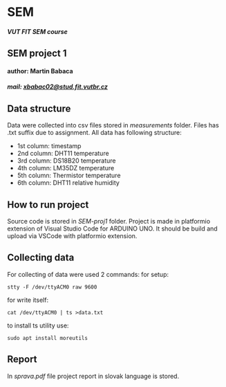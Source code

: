 # SEM
##### VUT FIT SEM course
## SEM project 1
#### author: Martin Babaca
##### mail: xbabac02@stud.fit.vutbr.cz

## Data structure
Data were collected into csv files stored in *measurements* folder. Files has .txt suffix due to assignment. 
All data has following structure:
* 1st column: timestamp
* 2nd column: DHT11 temperature
* 3rd column: DS18B20 temperature
* 4th column: LM35DZ temperature
* 5th column: Thermistor temperature
* 6th column: DHT11 relative humidity

## How to run project
Source code is stored in *SEM-proj1* folder.
Project is made in platformio extension of Visual Studio Code for ARDUINO UNO.
It should be build and upload via VSCode with platformio extension.

## Collecting data
For collecting of data were used 2 commands:
for setup:

`stty -F /dev/ttyACM0 raw 9600`

for write itself:

`cat /dev/ttyACM0 | ts >data.txt`

to install ts utility use:

`sudo apt install moreutils`

## Report
In *sprava.pdf* file project report in slovak language is stored.

